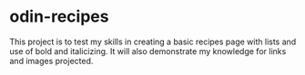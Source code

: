 # odin-recipes

This project is to test my skills in creating a basic recipes page with lists and use of bold and italicizing. It will also demonstrate my knowledge for links and images projected.